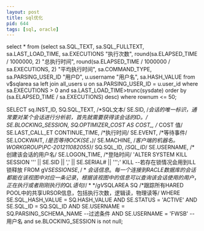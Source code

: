 ```yaml
---
layout: post
title: sql优化
pid: 644
tags: [sql, oracle]
---
```


select *
 from (select sa.SQL_TEXT,
        sa.SQL_FULLTEXT,
        sa.LAST_LOAD_TIME,
        sa.EXECUTIONS "执行次数",
        round(sa.ELAPSED_TIME / 1000000, 2) "总执行时间",
        round(sa.ELAPSED_TIME / 1000000 / sa.EXECUTIONS, 2) "平均执行时间",
        sa.COMMAND_TYPE,
        sa.PARSING_USER_ID "用户D",
        u.username "用户名",
        sa.HASH_VALUE
     from v$sqlarea sa
     left join all_users u
      on sa.PARSING_USER_ID = u.user_id
     where sa.EXECUTIONS > 0 and sa.LAST_LOAD_TIME>trunc(sysdate)
     order by (sa.ELAPSED_TIME / sa.EXECUTIONS) desc)
 where rownum <= 50;

SELECT sq.INST_ID,
       SQ.SQL_TEXT, /*SQL文本/
       SE.SID, /*会话的唯一标识，通常要对某个会话进行分析前，首先就需要获得该会话的ID。/
       SE.BLOCKING_SESSION,
       SQ.OPTIMIZER_COST AS COST_, /* COST 值/
       SE.LAST_CALL_ET CONTINUE_TIME, /*执行时间/
       SE.EVENT, /*等待事件/
       SE.LOCKWAIT, /*是否等待OCK(SE，)*/
       SE.MACHINE, /*客户端的机器名。WORKGROUP\PC-201211082055)*/
       SQ.SQL_ID, /*SQL_ID*/
       SE.USERNAME, /*创建该会话的用户名/
       SE.LOGON_TIME, /*登陆时间/
       'ALTER SYSTEM KILL SESSION ''' || SE.SID || ',' || SE.SERIAL# ||
       ''';' KILL --若存在锁情况会用到ILL锁释放
  FROM gV$SESSION SE, /*会话信息。每一个连接到RACLE数据库的会话都能在该视图中对应一条记录，根据该视图中的信息可以查询该会话使用的用户，正在执行或者刚刚执行的QL语句/
       /**/
       gV$SQLAREA SQ /*跟踪所有HARED POOL中的共享URSOR信息，包括执行次数，逻辑读，物理读等/
WHERE SE.SQL_HASH_VALUE = SQ.HASH_VALUE
   AND SE.STATUS = 'ACTIVE'
   AND SE.SQL_ID = SQ.SQL_ID
   AND SE.USERNAME = SQ.PARSING_SCHEMA_NAME
      --过滤条件
   AND SE.USERNAME = 'FWSB' --用户名
   and se.BLOCKING_SESSION is not null;
